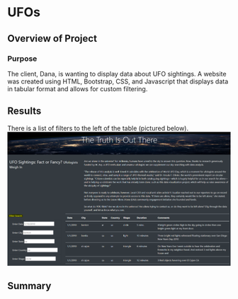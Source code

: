 # UFOs

## Overview of Project

### Purpose

The client, Dana, is wanting to display data about UFO sightings. A website was created using HTML, Bootstrap, CSS, and Javascript that displays data in tabular format and allows for custom filtering.

## Results

There is a list of filters to the left of the table (pictured below).
![website](static/images/website.PNG)

## Summary